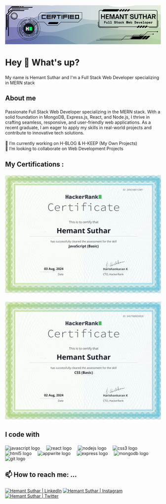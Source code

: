 
<!--
**HemantSuthar7/HemantSuthar7** is a ✨ _special_ ✨ repository because its `README.md` (this file) appears on your GitHub profile.

Here are some ideas to get you started:

- 🔭 I’m currently working on ...
- 🌱 I’m currently learning ...
- 👯 I’m looking to collaborate on ...
- 🤔 I’m looking for help with ...
- 💬 Ask me about ...
- 📫 How to reach me: ...
- 😄 Pronouns: ...
- ⚡ Fun fact: ...
-->

###

<div align="center">
  <img style="width: 100vw" src="/MyBanner.png"  />
</div>

###

<h1 align="left">Hey 👋 What's up?</h1>

###

<p align="left">My name is Hemant Suthar and I'm a Full Stack Web Developer specializing in MERN stack</p>

###

<h2 align="left">About me</h2>

###

<p align="left">Passionate Full Stack Web Developer specializing in the MERN stack. With a solid foundation in MongoDB, Express.js, React, and Node.js, I thrive in crafting seamless, responsive, and user-friendly web applications. As a recent graduate, I am eager to apply my skills in real-world projects and contribute to innovative tech solutions.
  <br>
  <br>🔭 I’m currently working on H-BLOG & H-KEEP (My Own Projects)
  <br>👯 I’m looking to collaborate on Web Development Projects<br>
</p>

###

<h2 align="left">My Certifications : </h2>

###

<div align="center">
  <img style="width: 70vw" src="/javascript_certificate.jpg"  />
</div>

###

<div align="center">
  <img style="width: 70vw" src="/css_certificate.jpg"  />
</div>

###


<h2 align="left">I code with</h2>

###

<div align="left">
  <img src="https://cdn.jsdelivr.net/gh/devicons/devicon/icons/javascript/javascript-original.svg" height="40" alt="javascript logo"  />
  <img width="12" />
  <img src="https://cdn.jsdelivr.net/gh/devicons/devicon/icons/react/react-original.svg" height="40" alt="react logo"  />
  <img width="12" />
  <img src="https://cdn.jsdelivr.net/gh/devicons/devicon/icons/nodejs/nodejs-original.svg" height="40" alt="nodejs logo"  />
  <img width="12" />
  <img src="https://cdn.jsdelivr.net/gh/devicons/devicon/icons/css3/css3-original.svg" height="40" alt="css3 logo"  />
  <img width="12" />
  <img src="https://cdn.jsdelivr.net/gh/devicons/devicon/icons/html5/html5-original.svg" height="40" alt="html5 logo"  />
  <img width="12" />
  <img src="https://cdn.jsdelivr.net/gh/devicons/devicon/icons/appwrite/appwrite-original.svg" height="40" alt="appwrite logo"  />
  <img width="12" />
  <img src="https://cdn.jsdelivr.net/gh/devicons/devicon/icons/express/express-original.svg" height="40" alt="express logo"  />
  <img width="12" />
  <img src="https://cdn.jsdelivr.net/gh/devicons/devicon/icons/mongodb/mongodb-original.svg" height="40" alt="mongodb logo"  />
  <img width="12" />
  <img src="https://cdn.jsdelivr.net/gh/devicons/devicon/icons/git/git-original.svg" height="40" alt="git logo"  />
</div>

###

<h2 align="left">📫 How to reach me: ...</h2>

###

<div align="left">
 <a href="https://www.linkedin.com/in/hemant-suthar-web7/"><img src="https://raw.githubusercontent.com/yushi1007/yushi1007/main/images/linkedin.svg" alt="Hemant Suthar | LinkedIn" width="30px"/></a>
<a href="https://instagram.com/hemant___9437"><img src="https://raw.githubusercontent.com/yushi1007/yushi1007/main/images/instagram.svg" alt="Hemant Suthar | Instagram" width="30px"/></a>
<a href="https://x.com/Hemant_S7"><img src="https://cdn-icons-png.flaticon.com/512/124/124021.png" alt="Hemant Suthar | Twitter" width="30px"/></a>
</div>

###
